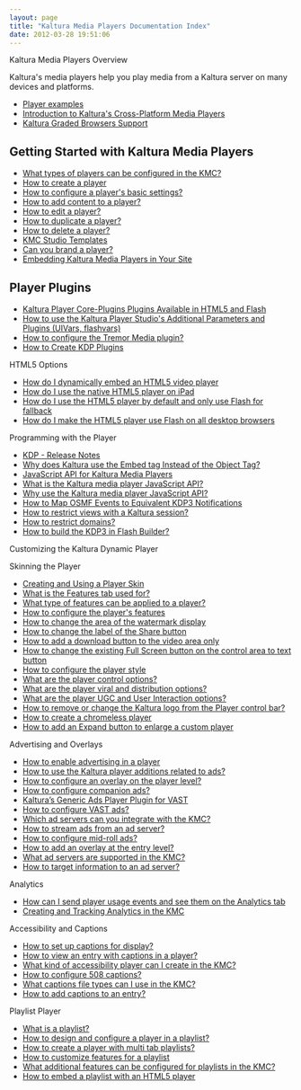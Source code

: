 ```yaml
---
layout: page
title: "Kaltura Media Players Documentation Index"
date: 2012-03-28 19:51:06
---
```


<p class="mce-heading-2">
  Kaltura Media Players Overview
</p>

Kaltura's media players help you play media from a Kaltura server on many devices and platforms. 

*   [Player examples][1]
*   [Introduction to Kaltura's Cross-Platform Media Players][2]
*   [Kaltura Graded Browsers Support][3]

 [1]: http://knowledge.kaltura.com/faq/player-examples "Player examples"
 [2]: http://knowledge.kaltura.com/introduction-kalturas-cross-platform-media-players "Introduction to Kaltura's Cross-Platform Media Players"
 [3]: http://knowledge.kaltura.com/node/445

<h2 class="expand-link node-title mce-heading-2">
  Getting Started with Kaltura Media Players
</h2>

*   [What types of players can be configured in the KMC?][4]
*   [How to create a player][5]
*   [How to configure a player's basic settings?][6]
*   [How to add content to a player?][7]
*   [How to edit a player?][8]
*   [How to duplicate a player?][9]
*   [How to delete a player?][10]
*   [KMC Studio Templates][11]
*   [Can you brand a player?][12]
*   [Embedding Kaltura Media Players in Your Site][13]

 [4]: http://knowledge.kaltura.com/faq/what-types-players-can-be-configured-kmc "What types of players can be configured in the KMC?"
 [5]: http://knowledge.kaltura.com/faq/how-create-player "How to create a player"
 [6]: http://knowledge.kaltura.com/faq/how-configure-players-basic-settings "How to configure a player's basic settings?"
 [7]: http://knowledge.kaltura.com/faq/how-add-content-player "How to add content to a player?"
 [8]: http://knowledge.kaltura.com/faq/how-edit-player "How to edit a player?"
 [9]: http://knowledge.kaltura.com/faq/how-duplicate-player "How to duplicate a player?"
 [10]: http://knowledge.kaltura.com/faq/how-delete-player "How to delete a player?"
 [11]: http://knowledge.kaltura.com/kmc-studio-templates "KMC Studio Templates"
 [12]: http://knowledge.kaltura.com/faq/can-you-brand-player "Can you brand a player?"
 [13]: http://knowledge.kaltura.com/embedding-kaltura-media-players-your-site "Embedding Kaltura Media Players in Your Site"

<h2 class="mce-heading-2">
  Player Plugins
</h2>

*   [Kaltura Player Core-Plugins Plugins Available in HTML5 and Flash][14]
*   [How to use the Kaltura Player Studio's Additional Parameters and Plugins (UIVars, flashvars)][15]
*   [How to configure the Tremor Media plugin?][16]
*   [How to Create KDP Plugins][17]

 [14]: http://knowledge.kaltura.com/kaltura-player-core-plugins-plugins-available-html5-and-flash "Kaltura Player Core-Plugins Plugins Available in HTML5 and Flash"
 [15]: http://knowledge.kaltura.com/node/263
 [16]: http://knowledge.kaltura.com/faq/how-configure-tremor-media-plugin "How to configure the Tremor Media plugin?"
 [17]: http://knowledge.kaltura.com/faq/how-create-kdp-plugins "How to Create KDP Plugins"

<p class="mce-heading-2">
  HTML5 Options
</p>

*   [How do I dynamically embed an HTML5 video player][18]
*   [How do I use the native HTML5 player on iPad][19]
*   [How do I use the HTML5 player by default and only use Flash for fallback][20]
*   [How do I make the HTML5 player use Flash on all desktop browsers][21]

 [18]: http://knowledge.kaltura.com/faq/how-do-i-dynamically-embed-html5-video-player "How do I dynamically embed an HTML5 video player"
 [19]: http://knowledge.kaltura.com/faq/how-do-i-use-native-html5-player-ipad "How do I use the native HTML5 player on iPad"
 [20]: http://knowledge.kaltura.com/faq/how-do-i-use-html5-player-default-and-only-use-flash-fallback "How do I use the HTML5 player by default and only use Flash for fallback"
 [21]: http://knowledge.kaltura.com/faq/how-do-i-make-html5-player-use-flash-all-desktop-browsers "How do I make the HTML5 player use Flash on all desktop browsers"

<p class="mce-heading-1 mce-heading-2">
  Programming with the Player
</p>

*   [KDP - Release Notes][22]
*   [Why does Kaltura use the Embed tag Instead of the Object Tag?][23]
*   [JavaScript API for Kaltura Media Players][24]
*   [What is the Kaltura media player JavaScript API?][25]
*   [Why use the Kaltura media player JavaScript API?][26]
*   [How to Map OSMF Events to Equivalent KDP3 Notifications][27]
*   [How to restrict views with a Kaltura session?][28]
*   [How to restrict domains?][29]
*   [How to build the KDP3 in Flash Builder?][30]

 [22]: http://knowledge.kaltura.com/kdp-release-notes "KDP - Release Notes"
 [23]: http://knowledge.kaltura.com/faq/why-does-kaltura-use-embed-tag-instead-object-tag "Why does Kaltura use the Embed tag Instead of the Object Tag?"
 [24]: http://knowledge.kaltura.com/javascript-api-kaltura-media-players "JavaScript API for Kaltura Media Players"
 [25]: http://knowledge.kaltura.com/faq/what-kaltura-media-player-javascript-api "What is the Kaltura media player JavaScript API?"
 [26]: http://knowledge.kaltura.com/faq/why-use-kaltura-media-player-javascript-api "Why use the Kaltura media player JavaScript API?"
 [27]: http://knowledge.kaltura.com/faq/how-map-osmf-events-equivalent-kdp3-notifications "How to Map OSMF Events to Equivalent KDP3 Notifications"
 [28]: http://knowledge.kaltura.com/faq/how-restrict-views-kaltura-session "How to restrict views with a Kaltura session?"
 [29]: http://knowledge.kaltura.com/faq/how-restrict-domains "How to restrict domains?"
 [30]: http://knowledge.kaltura.com/faq/how-build-kdp3-flash-builder "How to build the KDP3 in Flash Builder?"

<p class="mce-heading-2">
  Customizing the Kaltura Dynamic Player
</p>

<p class="mce-heading-2 mce-heading-3">
  Skinning the Player
</p>

*   [Creating and Using a Player Skin][31]
*   [What is the Features tab used for?][32]
*   [What type of features can be applied to a player?][33]
*   [How to configure the player's features][34]
*   [How to change the area of the watermark display][35]
*   [How to change the label of the Share button][36]
*   [How to add a download button to the video area only][37]
*   [How to change the existing Full Screen button on the control area to text button][38]
*   [How to configure the player style][39]
*   [What are the player control options?][40]
*   [What are the player viral and distribution options?][41]
*   [What are the player UGC and User Interaction options?][42]
*   [How to remove or change the Kaltura logo from the Player control bar?][43]
*   [How to create a chromeless player][44]
*   [How to add an Expand button to enlarge a custom player][45]

 [31]: http://knowledge.kaltura.com/creating-and-using-player-skin "Creating and Using a Player Skin"
 [32]: http://knowledge.kaltura.com/faq/what-features-tab-used
 [33]: http://knowledge.kaltura.com/faq/what-type-features-can-be-applied-player "What type of features can be applied to a player?"
 [34]: http://knowledge.kaltura.com/faq/how-configure-players-features "How to configure the player's features"
 [35]: http://knowledge.kaltura.com/faq/how-change-area-watermark-display "How to change the area of the watermark display"
 [36]: http://knowledge.kaltura.com/faq/how-change-label-share-button "How to change the label of the Share button"
 [37]: http://knowledge.kaltura.com/faq/how-add-download-button-video-area-only "How to add a download button to the video area only"
 [38]: http://knowledge.kaltura.com/faq/how-change-existing-full-screen-button-control-area-text-button "How to change the existing Full Screen button on the control area to text button"
 [39]: http://knowledge.kaltura.com/faq/how-configure-player-style "How to configure the player style"
 [40]: http://knowledge.kaltura.com/faq/what-are-player-control-options "What are the player control options?"
 [41]: http://knowledge.kaltura.com/faq/what-are-player-viral-and-distribution-options "What are the player viral and distribution options?"
 [42]: http://knowledge.kaltura.com/faq/what-are-player-ugc-and-user-interaction-options "What are the player UGC and User Interaction options?"
 [43]: http://knowledge.kaltura.com/faq/how-remove-or-change-kaltura-logo-player-control-bar "How to remove or change the Kaltura logo from the Player control bar?"
 [44]: http://knowledge.kaltura.com/faq/how-create-chromeless-player "How to create a chromeless player"
 [45]: http://knowledge.kaltura.com/node/743%20

<p class="mce-heading-2 mce-heading-3">
  Advertising and Overlays
</p>

*   [How to enable advertising in a player][46]
*   [How to use the Kaltura player additions related to ads?][47]
*   [How to configure an overlay on the player level?][48]
*   [How to configure companion ads?][49]
*   [Kaltura’s Generic Ads Player Plugin for VAST][50]
*   [How to configure VAST ads?][51] 
*   [Which ad servers can you integrate with the KMC?][52]
*   [How to stream ads from an ad server?][53]
*   [How to configure mid-roll ads?][54]
*   [How to add an overlay at the entry level?][55]
*   [What ad servers are supported in the KMC?][56]
*   [How to target information to an ad server?][57]

 [46]: http://knowledge.kaltura.com/faq/how-configure-player-advertising-settings "How to enable advertising in a player"
 [47]: http://knowledge.kaltura.com/faq/how-use-kaltura-player-additions-related-ads "How to use the Kaltura player additions related to ads?"
 [48]: http://knowledge.kaltura.com/faq/how-configure-overlay-player-level "How to configure an overlay on the player level?"
 [49]: http://knowledge.kaltura.com/faq/how-configure-companion-ads "How to configure companion ads?"
 [50]: http://knowledge.kaltura.com/kaltura%E2%80%99s-generic-ads-player-plugin-vast "Kaltura’s Generic Ads Player Plugin for VAST"
 [51]: http://knowledge.kaltura.com/faq/how-configure-vast-ads "How to configure VAST ads?"
 [52]: http://knowledge.kaltura.com/faq/which-ad-servers-can-you-integrate-kmc "Which ad servers can you integrate with the KMC?"
 [53]: http://knowledge.kaltura.com/faq/how-stream-ads-ad-server "How to stream ads from an ad server?"
 [54]: http://knowledge.kaltura.com/faq/how-configure-mid-roll-ads "How to configure mid-roll ads?"
 [55]: http://knowledge.kaltura.com/faq/how-add-overlay-entry-level "How to add an overlay at the entry level?"
 [56]: http://knowledge.kaltura.com/faq/what-ad-servers-are-supported-kmc "What ad servers are supported in the KMC?"
 [57]: http://knowledge.kaltura.com/faq/how-target-information-ad-server "How to target information to an ad server?"

<p class="mce-heading-2">
  Analytics
</p>

*   [How can I send player usage events and see them on the Analytics tab][58]
*   [Creating and Tracking Analytics in the KMC][59]

 [58]: http://knowledge.kaltura.com/faq/how-can-i-send-player-usage-events-and-see-them-analytics-tab "How can I send player usage events and see them on the Analytics tab"
 [59]: http://knowledge.kaltura.com/creating-and-tracking-analytics-kmc-0 "Creating and Tracking Analytics in the KMC"

<p class="mce-heading-2">
  Accessibility and Captions
</p>

*   [How to set up captions for display?][60]
*   [How to view an entry with captions in a player?][61]
*   [What kind of accessibility player can I create in the KMC?][62]
*   [How to configure 508 captions?][63]
*   [What captions file types can I use in the KMC?][64]
*   [How to add captions to an entry?][65]

 [60]: http://knowledge.kaltura.com/faq/how-set-captions-display "How to set up captions for display?"
 [61]: http://knowledge.kaltura.com/faq/how-view-entry-captions-player "How to view an entry with captions in a player?"
 [62]: http://knowledge.kaltura.com/faq/what-kind-accessibility-player-can-i-create-kmc "What kind of accessibility player can I create in the KMC?"
 [63]: http://knowledge.kaltura.com/faq/how-configure-508-captions "How to configure 508 captions?"
 [64]: http://knowledge.kaltura.com/faq/what-captions-file-types-can-i-use-kmc "What captions file types can I use in the KMC?"
 [65]: http://knowledge.kaltura.com/faq/how-add-captions-entry "How to add captions to an entry?"

<p class="mce-heading-2">
  Playlist Player
</p>

*   [What is a playlist?][66]
*   [How to design and configure a player in a playlist?][67]
*   [How to create a player with multi tab playlists?][68]
*   [How to customize features for a playlist][69]
*   [What additional features can be configured for playlists in the KMC?][70]
*   [How to embed a playlist with an HTML5 player][71]

 [66]: http://knowledge.kaltura.com/faq/what-playlist "What is a playlist?"
 [67]: http://knowledge.kaltura.com/faq/how-design-and-configure-player-playlist "How to design and configure a player in a playlist?"
 [68]: http://knowledge.kaltura.com/faq/how-create-player-multi-tab-playlists "How to  create a player with multi tab playlists?"
 [69]: http://knowledge.kaltura.com/faq/how-customize-features-playlist "How to customize features for a playlist"
 [70]: http://knowledge.kaltura.com/faq/what-addtional-features-can-be-configured-playlists-kmc "What addtional features can be configured for playlists in the KMC?"
 [71]: http://knowledge.kaltura.com/faq/how-embed-playlist-html5-player "How to embed a playlist with an HTML5 player"